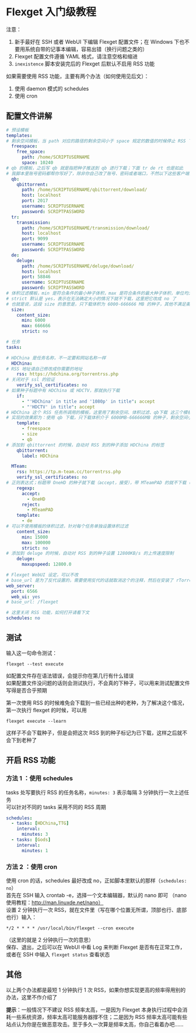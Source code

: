 # Flexget 入门级教程

注意：
1. 新手最好在 SSH 或者 WebUI 下编辑 Flexget 配置文件；在 Windows 下也不要用系统自带的记事本编辑，容易出错（换行问题之类的）  
2. Flexget 配置文件遵循 YAML 格式，请注意空格和缩进  
3. `inexistence` 脚本安装完后的 Flexget 后默认不启用 RSS 功能  

如果需要使用 RSS 功能，主要有两个办法（如何使用见后文）：
1. 使用 daemon 模式的 schedules
2. 使用 cron






## 配置文件讲解

```YAML
# 预设模板
templates:
# 剩余空间模板，当 path 对应的路径的剩余空间小于 space 规定的数值的时候停止 RSS 下载
  freespace:
    free_space:
      path: /home/SCRIPTUSERNAME
      space: 10240
# qb 的模板，之后写 qb 就是指把种子推送到 qb 进行下载；下面 tr de rt 也是如此
# 我脚本里账号密码都帮你写好了，除非你自己改了账号、密码或者端口，不然以下这些客户端设置不用修改
  qb:
    qbittorrent:
      path: /home/SCRIPTUSERNAME/qbittorrent/download/
      host: localhost
      port: 2017
      username: SCRIPTUSERNAME
      password: SCRIPTPASSWORD
  tr:
    transmission:
      path: /home/SCRIPTUSERNAME/transmission/download/
      host: localhost
      port: 9099
      username: SCRIPTUSERNAME
      password: SCRIPTPASSWORD
  de:
    deluge:
      path: /home/SCRIPTUSERNAME/deluge/download/
      host: localhost
      port: 58846
      username: SCRIPTUSERNAME
      password: SCRIPTPASSWORD
# 体积过滤模板，min 是符合条件的最小种子体积，max 是符合条件的最大种子体积，单位均为 MB
# strict 默认是 yes，表示在无法确定大小的情况下就不下载，这里把它改成 no 了
# 也就是说，这段 size 的意思是，只下载体积为 6000-666666 MB 的种子，其他不满足条件的种子不下载
  size:
    content_size:
      min: 6000
      max: 666666
      strict: no

# 任务
tasks:

# HDChina 是任务名称，不一定要和网站名称一样
  HDChina:
# RSS 地址请自己修改成你需要的地址
    rss: https://hdchina.org/torrentrss.php
# 关闭对于 ssl 的验证
    verify_ssl_certificates: no
# 如果种子标题中有 HDChina 或 HDCTV，那就执行下载
    if:
      - "'HDChina' in title and '1080p' in title": accept
      - "'HDCTV' in title": accept
# HDChina 这个 RSS 任务所调用的模板，这里用了剩余空间、体积过滤、qb下载 这三个模板
# 实现的效果即为：使用 qb 下载，只下载体积介于 6000MB-666666MB 的种子，剩余空间小于 10GB 时候停止 RSS
    template:
      - freespace
      - size
      - qb
# 添加到 qbittorrent 的时候，自动对 RSS 到的种子添加 HDChina 的标签
    qbittorrent:
      label: HDChina

  MTeam:
    rss: https://tp.m-team.cc/torrentrss.php
    verify_ssl_certificates: no
# 正则表达式；标题带 OneHD 的种子就下载（accept，接受），带 MTeamPAD 的就不下载（reject，拒绝）
    regexp:
      accept:
        - OneHD
      reject:
        - MTeamPAD
    template:
      - de
# 可以不使用模板的体积过滤，针对每个任务单独设置体积过滤
    content_size:
      min: 15000
      max: 100000
      strict: no
# 添加到 deluge 的时候，自动对 RSS 到的种子设置 12800KB/s 的上传速度限制
    deluge:
      maxupspeed: 12800.0

# Flexget WebUI 设定，可以不改
# base_url 是为了反代设置的，需要使用反代的话就取消这个的注释，然后在安装了 rTorrent 的情况下（不装 rt 的话没有 nginx），Flexget WebUI 地址就变成了 https://你盒子的 IP 地址/flexget
web_server:
  port: 6566
  web_ui: yes
# base_url: /flexget

# 这里关闭 RSS 功能，如何打开请看下文
schedules: no
```






## 测试

输入这一句命令测试：
```
flexget --test execute
```
如配置文件存在语法错误，会提示你在第几行有什么错误  
如果配置文件没问题的话则会测试执行，不会真的下种子，可以用来测试配置文件写得是否合乎预期  

第一次使用 RSS 的时候难免会下载到一些已经出种的老种，为了解决这个情况，第一次执行 flexget 的时候，可以用  
```
flexget execute --learn
```
这样子不会下载种子，但是会把这次 RSS 到的种子标记为已下载，这样之后就不会下到老种了  







## 开启 RSS 功能

### 方法 1 ：使用 schedules

tasks 处写要执行 RSS 的任务名称，`minutes: 3` 表示每隔 3 分钟执行一次上述任务  
可以针对不同的 tasks 采用不同的 RSS 周期  

```YAML
schedules:
  - tasks: [HDChina,TTG]
    interval:
      minutes: 3
  - tasks: [Gods]
    interval:
      minutes: 1
```

### 方法 2 ：使用 cron

使用 cron 的话，schedules 最好改成 no，正如脚本里默认的那样（`schedules: no`）  
首先在 SSH 输入 crontab -e，选择一个文本编辑器，默认的 nano 即可 （nano 使用教程：http://man.linuxde.net/nano）  
设置 2 分钟执行一次 RSS，就在文件里（写在哪个位置无所谓，顶部也行、底部也行）输入：

```
*/2 * * * * /usr/local/bin/flexget --cron execute
```

（这里的就是 2 分钟执行一次的意思）  
保存、退出，之后可以在 WebUI 中看 Log 来判断 Flexget 是否有在正常工作，或者在 SSH 中输入 `flexget status` 查看状态  

## 其他

以上两个办法都是最短 1 分钟执行 1 次 RSS，如果你想实现更高的频率得用别的办法，这里不作介绍了  

**提示**：一般情况下不建议 RSS 频率太高，一是因为 Flexget 本身执行过程中会消耗一些系统资源，频率太高可能服务器撑不住；二是因为 RSS 频率太高可能有些站点认为你是在做恶意攻击。至于多久一次算是频率太高，你自己看着办吧……  


